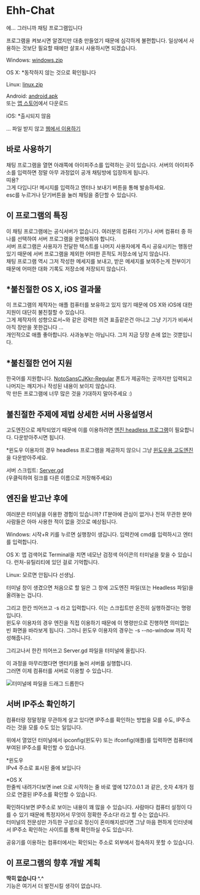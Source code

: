 # Ehh-Chat
에... 그러니까 채팅 프로그램입니다

프로그램을 켜보시면 알겠지만 대충 만들었기 때문에 심각하게 불편합니다. 일상에서 사용하는 것보단 필요할 때에만 살포시 사용하시면 되겠습니다.

Windows: [windows.zip](https://github.com/is2you2/ehh_chat/raw/master/exports/ehh_chat_windows.zip)

OS X: *동작하지 않는 것으로 확인됩니다

Linux: [linux.zip](https://github.com/is2you2/ehh_chat/raw/master/exports/ehh_chat_linux.zip)

Android: [android.apk](https://github.com/is2you2/ehh_chat/raw/master/exports/simple_chatting.apk)
<br>또는 [앱 스토어](https://play.google.com/store/apps/details?id=org.pjcone.ehhchat)에서 다운로드

iOS: *출시되지 않음

... 파일 받지 않고 [웹에서 이용하기](https://is2you2.github.io/ehh_chat/)

## 바로 사용하기
채팅 프로그램을 열면 아래쪽에 아이피주소를 입력하는 곳이 있습니다. 서버의 아이피주소를 입력하면 정말 아무 과정없이 공개 채팅방에 입장하게 됩니다.
<br>띠용?
<br>그게 다입니다! 메시지를 입력하고 엔터나 보내기 버튼을 통해 발송하세요.
<br>esc를 누르거나 닫기버튼을 눌러 채팅을 중단할 수 있습니다.

## 이 프로그램의 특징
이 채팅 프로그램에는 공식서버가 없습니다. 여러분의 컴퓨터 기기나 서버 컴퓨터 중 하나를 선택하여 서버 프로그램을 운영해줘야 합니다.
<br>서버 프로그램은 사용자가 전달한 텍스트를 나머지 사용자에게 즉시 공유시키는 행동만 있기 때문에 서버 프로그램을 제외한 어떠한 흔적도 저장소에 남지 않습니다.
<br>채팅 프로그램 역시 그저 작성한 메세지를 보내고, 받은 메세지를 보여주는게 전부이기 때문에 어떠한 대화 기록도 저장소에 저장되지 않습니다.

## *불친절한 OS X, iOS 결과물
이 프로그램의 제작자는 애플 컴퓨터를 보유하고 있지 않기 때문에 OS X와 iOS에 대한 지원이 대단히 불친절할 수 있습니다.<br>그게 제작자의 성향으로서~와 같은 강력한 의견 표출같은건 아니고 그냥 기기가 비싸서 아직 장만을 못한겁니다 ...<br>
개인적으로 애플 좋아합니다. 사과농부는 아닙니다. 그저 지금 당장 손에 없는 것뿐입니다.

## *불친절한 언어 지원
한국어를 지원합니다. [NotoSansCJKkr-Regular](https://www.google.com/get/noto/#sans-kore) 폰트가 제공하는 곳까지만 입력되고 나머지는 깨지거나 작성된 내용이 보이지 않습니다.<br>막 만든 프로그램에 너무 많은 것을 기대하지 말아주세요 :)

## 불친절한 주제에 제법 상세한 서버 사용설명서
고도엔진으로 제작되었기 때문에 이를 이용하려면 [엔진 headless 프로그램](https://godotengine.org/download/server)이 필요합니다. 다운받아주시면 됩니다.

*윈도우 이용자의 경우 headless 프로그램을 제공하지 않으니 그냥 [윈도우용 고도엔진](https://godotengine.org/download/windows)을 다운받아주세요.

서버 스크립트: [Server.gd](https://github.com/is2you2/ehh_chat/raw/master/server_side/Server.gd)
<br>(우클릭하여 링크를 다른 이름으로 저장해주세요)

## 엔진을 받고난 후에
여러분은 터미널을 이용한 경험이 있습니까? IT분야에 관심이 없거나 전혀 무관한 분야 사람들은 아마 사용한 적이 없을 것으로 예상됩니다.

Windows: 시작+R 키를 누르면 실행창이 생깁니다. 입력칸에 cmd를 입력하시고 엔터를 입력합니다.

OS X: 앱 검색어로 Terminal을 치면 네모난 검정색 아이콘의 터미널을 찾을 수 있습니다. 런처-유틸리티에 있던 걸로 기억합니다.

Linux: 모르면 안됩니다 선생님.

터미널 창이 생겼으면 처음으로 할 일은 그 창에 고도엔진 파일(또는 Headless 파일)을 올려놓는 겁니다.

그리고 한칸 띄어쓰고 -s 라고 입력합니다. 이는 스크립트만 온전히 실행하겠다는 명령입니다.
<br>윈도우 이용자의 경우 엔진을 직접 이용하기 때문에 이 명령만으로 진행하면 의미없는 빈 화면을 바라보게 됩니다. 그러니 윈도우 이용자의 경우는 -s --no-window 까지 작성해줍니다.

그리고나서 한칸 띄어쓰고 Server.gd 파일을 터미널에 올립니다.

이 과정을 마무리했다면 엔터키를 눌러 서버를 실행합니다.
<br>그러면 이제 컴퓨터를 서버로 이용할 수 있습니다.

![터미널에 파일을 드래그 드롭한다](./documentation_images/server.gif)

## 서버 IP주소 확인하기
컴퓨터랑 정말정말 무관하게 살고 있다면 IP주소를 확인하는 방법을 모를 수도, IP주소라는 것을 모를 수도 있는 일입니다.

위에서 열었던 터미널에서 ipconfig(윈도우) 또는 ifconfig(애플)를 입력하면 컴퓨터에 부여된 IP주소를 확인할 수 있습니다.

*윈도우
<br>IPv4 주소로 표시된 줄에 보입니다

*OS X
<br>한줄씩 내려가다보면 
inet 으로 시작하는 줄 바로 옆에 127.0.0.1 과 같은, 숫자 4개가 점으로 연결된 
IP주소를 확인할 수 있습니다.

확인하다보면 IP주소로 보이는 내용이 꽤 많을 수 있습니다. 사람마다 컴퓨터 설정이 다를 수 있기 때문에 특정지어서 무엇이 정확한 주소다! 라고 할 수는 없습니다.
<br>터미널의 전문성만 가득한 구성으로 정신이 혼미해지셨다면 그냥 마음 편하게 인터넷에서 IP주소 확인하는 사이트를 통해 확인하실 수도 있습니다.

공유기를 이용하는 컴퓨터에서는 확인되는 주소로 외부에서 접속하지 못할 수 있습니다.

## 이 프로그램의 향후 개발 계획
**딱히 없습니다 ^.^**
<br>기능은 여기서 더 발전시킬 생각이 없습니다.
